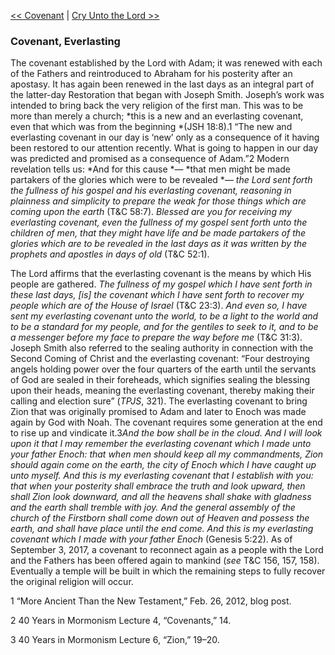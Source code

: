 [<< Covenant](Covenant)  |  [Cry Unto the Lord >>](Cry%20Unto%20the%20Lord)

### Covenant, Everlasting
The covenant established by the Lord with Adam; it was renewed with each of the Fathers and reintroduced to Abraham for his posterity after an apostasy. It has again been renewed in the last days as an integral part of the latter-day Restoration that began with Joseph Smith. Joseph’s work was intended to bring back the very religion of the first man. This was to be more than merely a church; *this is a new and an everlasting covenant, even that which was from the beginning *(JSH 18:8).1 “The new and everlasting covenant in our day is ‘new’ only as a consequence of it having been restored to our attention recently. What is going to happen in our day was predicted and promised as a consequence of Adam.”2 Modern revelation tells us: *And for this cause *— *that men might be made partakers of the glories which were to be revealed *— *the Lord sent forth the fullness of his gospel and his everlasting covenant, reasoning in plainness and simplicity to prepare the weak for those things which are coming upon the earth* (T&C 58:7). *Blessed are you for receiving my everlasting covenant, even the fullness of my gospel sent forth unto the children of men, that they might have life and be made partakers of the glories which are to be revealed in the last days as it was written by the prophets and apostles in days of old* (T&C 52:1).

The Lord affirms that the everlasting covenant is the means by which His people are gathered. *The fullness of my gospel which I have sent forth in these last days, [is] the covenant which I have sent forth to recover my people which are of the House of Israel* (T&C 23:3). *And even so, I have sent my everlasting covenant unto the world, to be a light to the world and to be a standard for my people, and for the gentiles to seek to it, and to be a messenger before my face to prepare the way before me* (T&C 31:3). Joseph Smith also referred to the sealing authority in connection with the Second Coming of Christ and the everlasting covenant: “Four destroying angels holding power over the four quarters of the earth until the servants of God are sealed in their foreheads, which signifies sealing the blessing upon their heads, meaning the everlasting covenant, thereby making their calling and election sure” (*TPJS*, 321). The everlasting covenant to bring Zion that was originally promised to Adam and later to Enoch was made again by God with Noah. The covenant requires some generation at the end to rise up and vindicate it.3*And the bow shall be in the cloud. And I will look upon it that I may remember the everlasting covenant which I made unto your father Enoch: that when men should keep all my commandments, Zion should again come on the earth, the city of Enoch which I have caught up unto myself. And this is my everlasting covenant that I establish with you: that when your posterity shall embrace the truth and look upward, then shall Zion look downward, and all the heavens shall shake with gladness and the earth shall tremble with joy. And the general assembly of the church of the Firstborn shall come down out of Heaven and possess the earth, and shall have place until the end come. And this is my everlasting covenant which I made with your father Enoch* (Genesis 5:22). As of September 3, 2017, a covenant to reconnect again as a people with the Lord and the Fathers has been offered again to mankind (*see* T&C 156, 157, 158). Eventually a temple will be built in which the remaining steps to fully recover the original religion will occur.



1 “More Ancient Than the New Testament,” Feb. 26, 2012, blog post.


2 40 Years in Mormonism Lecture 4, “Covenants,” 14.


3 40 Years in Mormonism Lecture 6, “Zion,” 19–20.